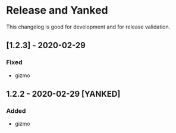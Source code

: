 # Release and Yanked
This changelog is good for development and for release validation.
## [1.2.3] - 2020-02-29
### Fixed
- gizmo
## 1.2.2 - 2020-02-29 [YANKED]
### Added
- gizmo
